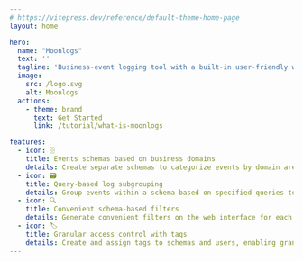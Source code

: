 ```yaml
---
# https://vitepress.dev/reference/default-theme-home-page
layout: home

hero:
  name: "Moonlogs"
  text: ''
  tagline: 'Business-event logging tool with a built-in user-friendly web interface for easy access to events'
  image:
    src: /logo.svg
    alt: Moonlogs
  actions:
    - theme: brand
      text: Get Started
      link: /tutorial/what-is-moonlogs

features:
  - icon: 🗄️
    title: Events schemas based on business domains
    details: Create separate schemas to categorize events by domain areas. Events within each schema are recorded independently, facilitating efficient event retrieval.
  - icon: 🗃️
    title: Query-based log subgrouping
    details: Group events within a schema based on specified queries to enhance information integrity. Be sure unrelated events remain separate even if in the same schema.
  - icon: 🔍
    title: Convenient schema-based filters
    details: Generate convenient filters on the web interface for each schema, simplifying event search by allowing users to simply input values. No more DSL for trivial things.
  - icon: 🏷️
    title: Granular access control with tags
    details: Create and assign tags to schemas and users, enabling granular access control. Define access privileges based on tags, ensuring that users can only access the schemas and events relevant to their responsibilities.
---
```


